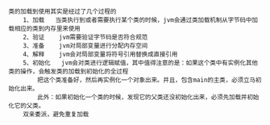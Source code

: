     
    类的加载到使用其实是经过了几个过程的
        1、加载   当类执行到或者需要执行某个类的时候，jvm会通过类加载机制从字节码中加载相应的类到内存里来使用
        2、验证    jvm需要验证字节码是否符合规范
        3、准备    jvm对局部变量进行分配内存空间
        4、解释    jvm会对局部变量将符号引用替换成直接引用
        5、初始化   jvm会对类进行逻辑赋值，其中值得注意的是：如果这个类中有实例化其他类的操作，会触发类的加载到初始化的全过程
            把这个类准备好，然后再实例化一个对象出来。并且，包含main的主类，必须立马初始化出来。
            此外：如果初始化一个类的时候，发现它的父类还没初始化出来，必须先加载并初始化它的父类。
        双亲委派，避免重复加载